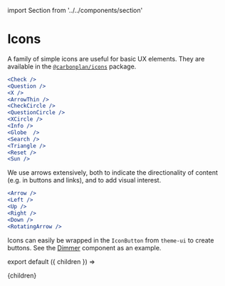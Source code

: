 import Section from '../../components/section'

# Icons

A family of simple icons are useful for basic UX elements. They are available in the [`@carbonplan/icons`](https://github.com/carbonplan/icons) package.

```jsx live
<Check />
<Question />
<X />
<ArrowThin />
<CheckCircle />
<QuestionCircle />
<XCircle />
<Info />
<Globe  />
<Search />
<Triangle />
<Reset />
<Sun />
```

We use arrows extensively, both to indicate the directionality of content (e.g. in buttons and links), and to add visual interest.

```jsx live
<Arrow />
<Left />
<Up />
<Right />
<Down />
<RotatingArrow />
```

Icons can easily be wrapped in the `IconButton` from `theme-ui` to create buttons. See the [Dimmer](/design/dimmer) component as an example.

export default ({ children }) => <Section name='icons'>{children}</Section>
